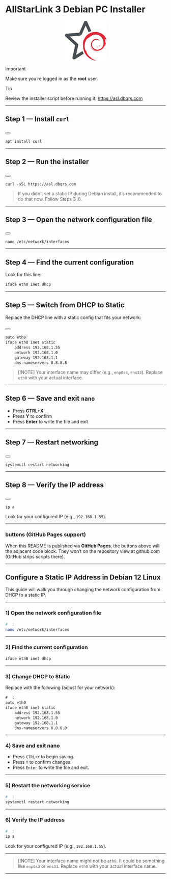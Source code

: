 # AllStarLink 3 Debian PC Installer

<p align="center">
  <img src="logo200.png" alt="unofficial logo" title="ASL3/Debian" width="131" height="125" />
</p>

> [!IMPORTANT]
> Make sure you’re logged in as the **root** user.

> [!TIP]
> Review the installer script before running it: <https://asl.dbqrs.com>

---

## Step 1 — Install `curl`

<button class=" -btn"> </button>
<pre><code class="language-bash">apt install curl</code></pre>

---

## Step 2 — Run the installer

<button class=" -btn"> </button>
<pre><code class="language-bash">curl -sSL https://asl.dbqrs.com</code></pre>

> If you didn’t set a static IP during Debian install, it’s recommended to do that now. Follow Steps 3–8.

---

## Step 3 — Open the network configuration file

<button class=" -btn"> </button>
<pre><code class="language-bash">nano /etc/network/interfaces</code></pre>

---

## Step 4 — Find the current configuration

Look for this line:

```bash
iface eth0 inet dhcp
```

---

## Step 5 — Switch from DHCP to Static

Replace the DHCP line with a static config that fits your network:

<button class=" -btn"> </button>

<pre><code class="language-ini">auto eth0
iface eth0 inet static
    address 192.168.1.55
    network 192.168.1.0
    gateway 192.168.1.1
    dns-nameservers 8.8.8.8</code></pre>

> \[!NOTE]
> Your interface name may differ (e.g., `enp0s3`, `ens33`). Replace `eth0` with your actual interface.

---

## Step 6 — Save and exit `nano`

* Press **CTRL+X**
* Press **Y** to confirm
* Press **Enter** to write the file and exit

---

## Step 7 — Restart networking

<button class=" -btn"> </button>

<pre><code class="language-bash">systemctl restart networking</code></pre>

---

## Step 8 — Verify the IP address

<button class=" -btn"> </button>

<pre><code class="language-bash">ip a</code></pre>

Look for your configured IP (e.g., `192.168.1.55`).

---

###   buttons (GitHub Pages support)

When this README is published via **GitHub Pages**, the buttons above will   the adjacent code block.
They won’t   on the repository view at github.com (GitHub strips scripts there).

<script>
document.addEventListener('click', async (e) => {
  const btn = e.target.closest('. -btn');
  if (!btn) return;
  const pre = btn.nextElementSibling;
  const code = pre && pre.querySelector('code');
  if (!code) return;
  try {
    await navigator.clipboard.writeText(code.innerText);
    const original = btn.textContent;
    btn.textContent = 'Copied!';
    setTimeout(() => (btn.textContent = original), 1200);
  } catch (err) {
    console.error('  failed:', err);
  }
});
</script>

---

## Configure a Static IP Address in Debian 12 Linux

This guide will walk you through changing the network configuration from DHCP to a static IP.

---

### **1) Open the network configuration file**

```bash
#  :
nano /etc/network/interfaces
```

---

### **2) Find the current configuration**

```bash
iface eth0 inet dhcp
```

---

### **3) Change DHCP to Static**

Replace with the following (adjust for your network):

```plaintext
#  :
auto eth0
iface eth0 inet static
    address 192.168.1.55
    network 192.168.1.0
    gateway 192.168.1.1
    dns-nameservers 8.8.8.8
```

---

### **4) Save and exit nano**

* Press `CTRL+X` to begin saving.
* Press `Y` to confirm changes.
* Press `Enter` to write the file and exit.

---

### **5) Restart the networking service**

```bash
#  :
systemctl restart networking
```

---

### **6) Verify the IP address**

```bash
#  :
ip a
```

Look for your configured IP (e.g., `192.168.1.55`).

---

> \[!NOTE]
> Your interface name might not be `eth0`. It could be something like `enp0s3` or `ens33`.
> Replace `eth0` with your actual interface name.

---
